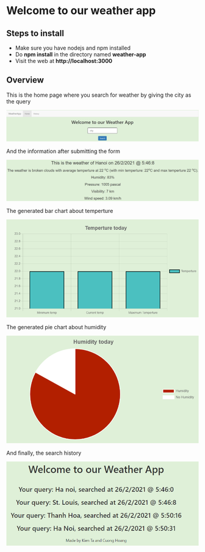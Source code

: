 <h1>Welcome to our weather app</h1>

<h2>Steps to install</h2>
<ul>
  <li>Make sure you have nodejs and npm installed</li>
  <li>Do <strong>npm install</strong> in the directory named <strong>weather-app</strong> </li>
  <li>Visit the web at <strong> http://localhost:3000</strong></li>
</ul>

<h2>Overview</h2>
<p>This is the home page where you search for weather by giving the city as the query</p>
<img src="images/Home.PNG" alt="home">

<p>And the information after submitting the form</p>
<img src="images/WeatherInfor.PNG" alt="home">

<p>The generated bar chart about temperture</p>
<img src="images/BarChart.PNG" alt="home">

<p>The generated pie chart about humidity</p>
<img src="images/PieChart.PNG" alt="home">

<p>And finally, the search history</p>
<img src="images/History.PNG" alt="home">
